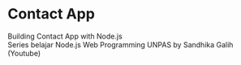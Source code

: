 # Contact App
Building Contact App with Node.js
<br>
Series belajar Node.js Web Programming UNPAS by Sandhika Galih (Youtube)
